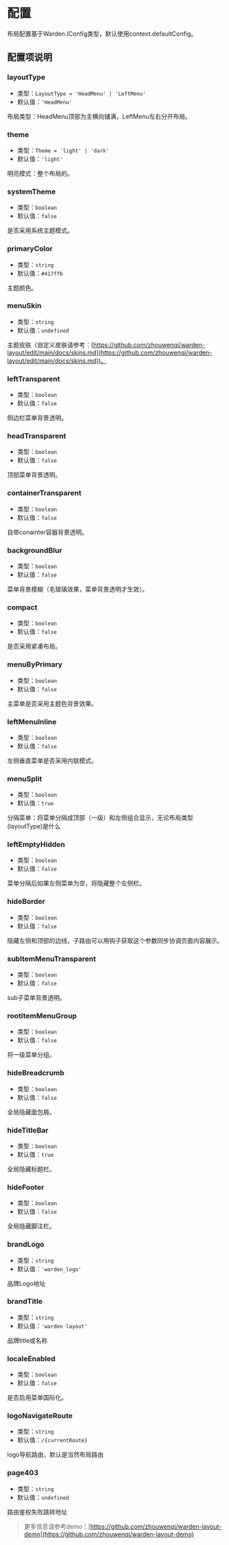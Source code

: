 # 配置
布局配置基于Warden.IConfig类型，默认使用context.defaultConfig。
## 配置项说明

### layoutType

- 类型：`LayoutType = 'HeadMenu' | 'LeftMenu'`
- 默认值：`'HeadMenu'`
  
布局类型：HeadMenu顶部为主横向铺满，LeftMenu左右分开布局。

### theme

- 类型：`Theme = 'light' | 'dark'`
- 默认值：`'light'`
  
明亮模式：整个布局的。

### systemTheme

- 类型：`boolean`
- 默认值：`false`
  
是否采用系统主题模式。

### primaryColor

- 类型：`string`
- 默认值：`#417ffb`
  
主题颜色。

### menuSkin

- 类型：`string`
- 默认值：`undefined`
  
主题皮肤（自定义皮肤请参考：[https://github.com/zhouwenqi/warden-layout/edit/main/docs/skins.md](https://github.com/zhouwenqi/warden-layout/edit/main/docs/skins.md))。

### leftTransparent

- 类型：`boolean`
- 默认值：`false`
  
侧边栏菜单背景透明。

### headTransparent

- 类型：`boolean`
- 默认值：`false`
  
顶部菜单背景透明。

### containerTransparent

- 类型：`boolean`
- 默认值：`false`
  
自带conainter容器背景透明。

### backgroundBlur

- 类型：`boolean`
- 默认值：`false`
  
菜单背景模糊（毛玻璃效果，菜单背景透明才生效）。

### compact

- 类型：`boolean`
- 默认值：`false`
  
是否采用紧凑布局。

### menuByPrimary

- 类型：`boolean`
- 默认值：`false`
  
主菜单是否采用主题色背景效果。

### leftMenuInline

- 类型：`boolean`
- 默认值：`false`
  
左侧垂直菜单是否采用内联模式。

### menuSplit

- 类型：`boolean`
- 默认值：`true`
  
分隔菜单：将菜单分隔成顶部（一级）和左侧组合显示，无论布局类型(layoutType)是什么

### leftEmptyHidden

- 类型：`boolean`
- 默认值：`false`
  
菜单分隔后如果左侧菜单为空，将隐藏整个左侧栏。

### hideBorder

- 类型：`boolean`
- 默认值：`false`
  
隐藏左侧和顶部的边线，子路由可以用钩子获取这个参数同步协调页面内容展示。

### subItemMenuTransparent

- 类型：`boolean`
- 默认值：`false`
  
sub子菜单背景透明。

### rootItemMenuGroup

- 类型：`boolean`
- 默认值：`false`
  
将一级菜单分组。

### hideBreadcrumb

- 类型：`boolean`
- 默认值：`false`
  
全局隐藏面包屑。

### hideTitleBar

- 类型：`boolean`
- 默认值：`true`
  
全局隐藏标题栏。

### hideFooter

- 类型：`boolean`
- 默认值：`false`
  
全局隐藏脚注栏。

### brandLogo

- 类型：`string`
- 默认值：`'warden_logo'`
  
品牌Logo地址

### brandTitle

- 类型：`string`
- 默认值：`'warden layout'`
  
品牌title或名称

### localeEnabled

- 类型：`boolean`
- 默认值：`false`
  
是否启用菜单国际化。

### logoNavigateRoute

- 类型：`string`
- 默认值：`/{currentRoute}`
  
logo导航路由，默认是当然布局路由

### page403

- 类型：`string`
- 默认值：`undefined`
  
路由鉴权失败跳转地址

> 更多信息请参考demo：[https://github.com/zhouwenqi/warden-layout-demo](https://github.com/zhouwenqi/warden-layout-demo)
